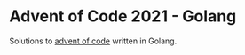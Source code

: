 # Advent of Code 2021 - Golang

Solutions to [advent of code](https://adventofcode.com) written in Golang.
